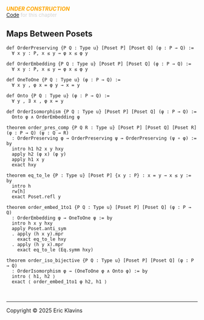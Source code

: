 
<div style='display:none'>
--  Copyright (C) 2025  Eric Klavins
--
--  This program is free software: you can redistribute it and/or modify
--  it under the terms of the GNU General Public License as published by
--  the Free Software Foundation, either version 3 of the License, or
--  (at your option) any later version.   
</div>

<span style='color: orange'>***UNDER CONSTRUCTION***</span><br>
<span style='color: lightgray; font-size: 10pt'><a href='https://github.com/klavins/LeanBook/blob/main/main/../LeanBook/Chapters/Ordering/Maps.lean'>Code</a> for this chapter</span>
 ## Maps Between Posets 
```lean
def OrderPreserving {P Q : Type u} [Poset P] [Poset Q] (φ : P → Q) :=
  ∀ x y : P, x ≤ y → φ x ≤ φ y

def OrderEmbedding {P Q : Type u} [Poset P] [Poset Q] (φ : P → Q) :=
  ∀ x y : P, x ≤ y ↔ φ x ≤ φ y

def OneToOne {P Q : Type u} (φ : P → Q) :=
  ∀ x y , φ x = φ y → x = y

def Onto {P Q : Type u} (φ : P → Q) :=
  ∀ y , ∃ x , φ x = y

def OrderIsomorphism {P Q : Type u} [Poset P] [Poset Q] (φ : P → Q) :=
  Onto φ ∧ OrderEmbedding φ

theorem order_pres_comp {P Q R : Type u} [Poset P] [Poset Q] [Poset R] (φ : P → Q) (ψ : Q → R)
  : OrderPreserving φ → OrderPreserving ψ → OrderPreserving (ψ ∘ φ) := by
  intro h1 h2 x y hxy
  apply h2 (φ x) (φ y)
  apply h1 x y
  exact hxy

theorem eq_to_le {P : Type u} [Poset P] {x y : P} : x = y → x ≤ y := by
  intro h
  rw[h]
  exact Poset.refl y

theorem order_embed_1to1 {P Q : Type u} [Poset P] [Poset Q] (φ : P → Q)
  : OrderEmbedding φ → OneToOne φ := by
  intro h x y hxy
  apply Poset.anti_sym
  . apply (h x y).mpr
    exact eq_to_le hxy
  . apply (h y x).mpr
    exact eq_to_le (Eq.symm hxy)

theorem order_iso_bijective {P Q : Type u} [Poset P] [Poset Q] (φ : P → Q)
  : OrderIsomorphism φ → (OneToOne φ ∧ Onto φ) := by
  intro ⟨ h1, h2 ⟩
  exact ⟨ order_embed_1to1 φ h2, h1 ⟩
```

<div style='height=50px'>&nbsp;</div><hr>
Copyright © 2025 Eric Klavins
